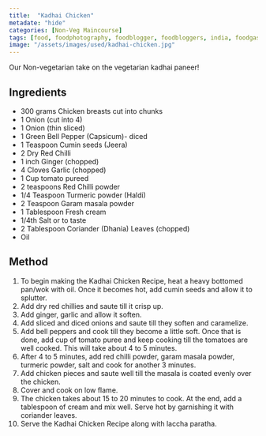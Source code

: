 ```yaml
---
title:  "Kadhai Chicken"
metadate: "hide"
categories: [Non-Veg Maincourse]
tags: [food, foodphotography, foodblogger, foodbloggers, india, foodgasm, indianfood, love, foodcoma, foodporn,indiancooking, indianrecipe, foodlovers, indianfood, indianfoodbloggers, foodiesofinstagram, foodlove, indian, indiancouple, eatlocal, eathealthy, eatwell, desifood, trending, tasty, taste, yummyinmytummy, foodie, instafood, instafoodie, foodstagram, instagood, passionatepaprika, foodblog, easy, indian, recipe, mothersrecipe, cooking, easycooking, easyrecipe, simple, simplefood ]
image: "/assets/images/used/kadhai-chicken.jpg"
---
```


Our Non-vegetarian take on the vegetarian kadhai paneer! 

## Ingredients

- 300 grams Chicken breasts cut into chunks
- 1 Onion (cut into 4)
- 1 Onion (thin sliced)
- 1 Green Bell Pepper (Capsicum)- diced
- 1 Teaspoon Cumin seeds (Jeera)
- 2 Dry Red Chilli
- 1 inch Ginger (chopped)
- 4 Cloves Garlic (chopped)
- 1 Cup tomato pureed
- 2 teaspoons Red Chilli powder
- 1/4 Teaspoon Turmeric powder (Haldi)
- 2 Teaspoon Garam masala powder
- 1 Tablespoon Fresh cream
- 1/4th Salt or to taste
- 2 Tablespoon Coriander (Dhania) Leaves (chopped)
- Oil

## Method

1. To begin making the Kadhai Chicken Recipe, heat a heavy bottomed pan/wok with oil. Once it becomes hot, add cumin seeds and allow it to splutter.
2. Add dry red chillies and saute till it crisp up. 
3. Add ginger, garlic and allow it soften.
4. Add sliced and diced onions and saute till they soften and caramelize.
5. Add bell peppers and cook till they become a little soft. Once that is done, add cup of tomato puree and keep cooking till the tomatoes are well cooked. This will take about 4 to 5 minutes.
6. After 4 to 5 minutes, add red chilli powder, garam masala powder, turmeric powder, salt and cook for another 3 minutes.
7. Add chicken pieces and saute well till the masala is coated evenly over the chicken.
8. Cover and cook on low flame.
9. The chicken takes about 15 to 20 minutes to cook. At the end, add a tablespoon of cream and mix well. Serve hot by garnishing it with coriander leaves.
10. Serve the Kadhai Chicken Recipe along with laccha paratha. 


